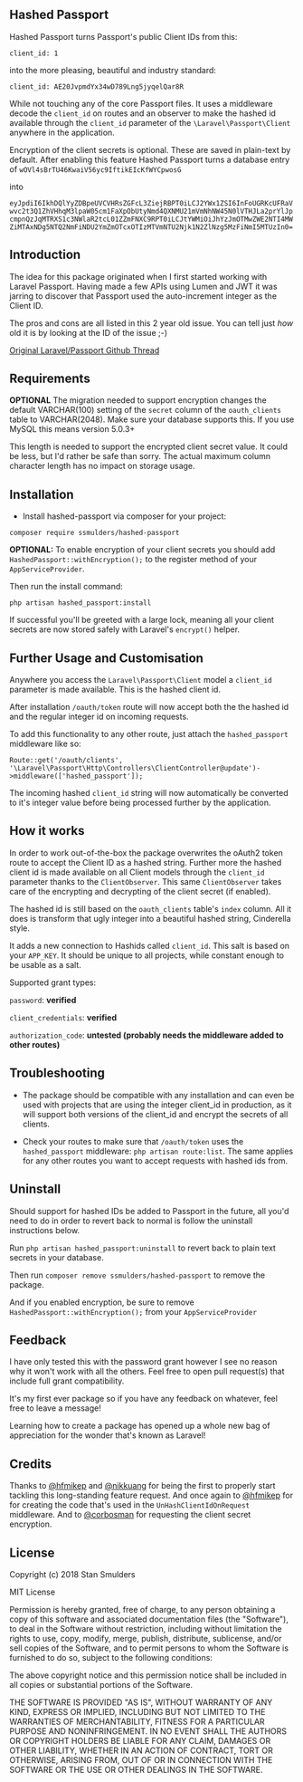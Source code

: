 Hashed Passport
-----
Hashed Passport turns Passport's public Client IDs from this:

`client_id: 1` 

into the more pleasing, beautiful and industry standard:

`client_id: AE20JvpmdYx34wD789Lng5jyqelQar8R`

While not touching any of the core Passport files. It uses a middleware decode the `client_id` on routes and an observer to make the hashed id available through the `client_id` parameter of the `\Laravel\Passport\Client` anywhere in the application.

Encryption of the client secrets is optional. These are saved in plain-text by default. After enabling this feature Hashed Passport turns a database entry of `wOVl4sBrTU46KwaiV56yc9IftikEIcKfWYCpwosG` 

into
 
`eyJpdiI6IkhDQlYyZDBpeUVCVHRsZGFcL3ZiejRBPT0iLCJ2YWx1ZSI6InFoUGRKcUFRaVwvc2t3Q1ZhVHhqM3lpaW05cm1FaXpObUtyNmd4QXNMU21mVmNhNW45N0lVTHJLa2prYlJpcmpnQzJqMTRXS1c3NWlaR2tcL01ZZmFNXC9RPT0iLCJtYWMiOiJhYzJmOTMwZWE2NTI4MWZiMTAxNDg5NTQ2NmFiNDU2YmZmOTcxOTIzMTVmNTU2Njk1N2ZlNzg5MzFiNmI5MTUzIn0=` 

Introduction
-----

The idea for this package originated when I first started working with Laravel Passport. Having made a few APIs using Lumen and JWT it was jarring to discover that Passport used the auto-increment integer as the Client ID.

The pros and cons are all listed in this 2 year old issue. You can tell just _how_ old it is by looking at the ID of the issue ;-)

[Original Laravel/Passport Github Thread](https://github.com/laravel/passport/issues/14)


Requirements
-----

**OPTIONAL**
The migration needed to support encryption changes the default VARCHAR(100) setting of the `secret` column of the `oauth_clients` table to VARCHAR(2048). Make sure your database supports this. If you use MySQL this means version 5.0.3+

This length is needed to support the encrypted client secret value. It could be less, but I'd rather be safe than sorry. The actual maximum column character length has no impact on storage usage.


Installation
-----

* Install hashed-passport via composer for your project:

`composer require ssmulders/hashed-passport`


**OPTIONAL:** To enable encryption of your client secrets you should add   `HashedPassport::withEncryption();` to the register method of your `AppServiceProvider`.

Then run the install command:

`php artisan hashed_passport:install`

If successful you'll be greeted with a large lock, meaning all your client secrets are now stored safely with Laravel's `encrypt()` helper.

Further Usage and Customisation
-----

Anywhere you access the `Laravel\Passport\Client` model a `client_id` parameter is made available. This is the hashed client id. 

After installation `/oauth/token` route will now accept both the the hashed id and the regular integer id on incoming requests.

To add this functionality to any other route, just attach the `hashed_passport` middleware like so:

`Route::get('/oauth/clients', '\Laravel\Passport\Http\Controllers\ClientController@update')->middleware(['hashed_passport']);`

The incoming hashed `client_id` string will now automatically be converted to it's integer value before being processed further by the application.

How it works
-----

In order to work out-of-the-box the package overwrites the oAuth2 token route to accept the Client ID as a hashed string. Further more the hashed client id is made available on all Client models through the `client_id` parameter thanks to the `ClientObserver`. This same `ClientObserver` takes care of the encrypting and decrypting of the client secret (if enabled). 

The hashed id is still based on the `oauth_clients` table's `index` column. All it does is transform that ugly integer into a beautiful hashed string, Cinderella style.

It adds a new connection to Hashids called `client_id`. This salt is based on your `APP_KEY`. It should be unique to all projects, while constant enough to be usable as a salt.

Supported grant types:

`password`: **verified**

`client_credentials`: **verified**

`authorization_code`: **untested (probably needs the middleware added to other routes)**

Troubleshooting
-----

* The package should be compatible with any installation and can even be used with projects that are using the integer client_id in production, as it will support both versions of the client_id and encrypt the secrets of all clients.

* Check your routes to make sure that `/oauth/token` uses the `hashed_passport` middleware: 
`php artisan route:list`. The same applies for any other routes you want to accept requests with hashed ids from.


Uninstall
-----

Should support for hashed IDs be added to Passport in the future, all you'd need to do in order to revert back to normal is follow the uninstall instructions below.

Run `php artisan hashed_passport:uninstall`  to revert back to plain text secrets in your database.

Then run `composer remove ssmulders/hashed-passport` to remove the package.

And if you enabled encryption, be sure to remove `HashedPassport::withEncryption();` from your `AppServiceProvider`

Feedback
---
I have only tested this with the password grant however I see no reason why it won't work with all the others. Feel free to open pull request(s) that include full grant compatibility. 

It's my first ever package so if you have any feedback on whatever, feel free to leave a message! 

Learning how to create a package has opened up a whole new bag of appreciation for the wonder that's known as Laravel!


Credits
---
Thanks to [@hfmikep](https://github.com/hfmikep) and [@nikkuang](https://github.com/nikkuang) for being the first to properly start tackling this long-standing feature request. And once again to [@hfmikep](https://github.com/hfmikep) for for creating the code that's used in the `UnHashClientIdOnRequest` middleware. And to [@corbosman](https://github.com/corbosman) for requesting the client secret encryption.

License
---
Copyright (c) 2018 Stan Smulders

MIT License

Permission is hereby granted, free of charge, to any person obtaining a copy of this software and associated documentation files (the "Software"), to deal in the Software without restriction, including without limitation the rights to use, copy, modify, merge, publish, distribute, sublicense, and/or sell copies of the Software, and to permit persons to whom the Software is furnished to do so, subject to the following conditions:

The above copyright notice and this permission notice shall be included in all copies or substantial portions of the Software.

THE SOFTWARE IS PROVIDED "AS IS", WITHOUT WARRANTY OF ANY KIND, EXPRESS OR IMPLIED, INCLUDING BUT NOT LIMITED TO THE WARRANTIES OF MERCHANTABILITY, FITNESS FOR A PARTICULAR PURPOSE AND NONINFRINGEMENT. IN NO EVENT SHALL THE AUTHORS OR COPYRIGHT HOLDERS BE LIABLE FOR ANY CLAIM, DAMAGES OR OTHER LIABILITY, WHETHER IN AN ACTION OF CONTRACT, TORT OR OTHERWISE, ARISING FROM, OUT OF OR IN CONNECTION WITH THE SOFTWARE OR THE USE OR OTHER DEALINGS IN THE SOFTWARE.

